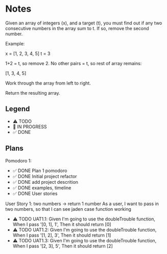# Notes

Given an array of integers (x), and a target (t), you must find out if any two consecutive numbers in the array sum to t. If so, remove the second number.

Example:

x = [1, 2, 3, 4, 5]
t = 3

1+2 = t, so remove 2. No other pairs = t, so rest of array remains:

[1, 3, 4, 5]

Work through the array from left to right.

Return the resulting array.



## Legend
- ⚠ TODO
- 🚧 IN PROGRESS
- ✅ DONE

## Plans

Pomodoro 1:
- ✅ DONE Plan 1 pomodoro
- ✅ DONE Initial project refactor
- ✅ DONE add project descrition
- ✅ DONE examples, timeline
- ✅ DONE User stories

User Story 1: two numbers -> return 1 number
As a user, I want to pass in two numbers, so that I can see jaden case function working

- ⚠ TODO UAT1.1: Given I'm going to use the doubleTrouble function, When I pass '[0, 1], 1', Then it should return [0]
- ⚠ TODO UAT1.2: Given I'm going to use the doubleTrouble function, When I pass '[1, 2], 3', Then it should return [1]
- ⚠ TODO UAT1.3: Given I'm going to use the doubleTrouble function, When I pass '[2, 3], 5', Then it should return [2]
